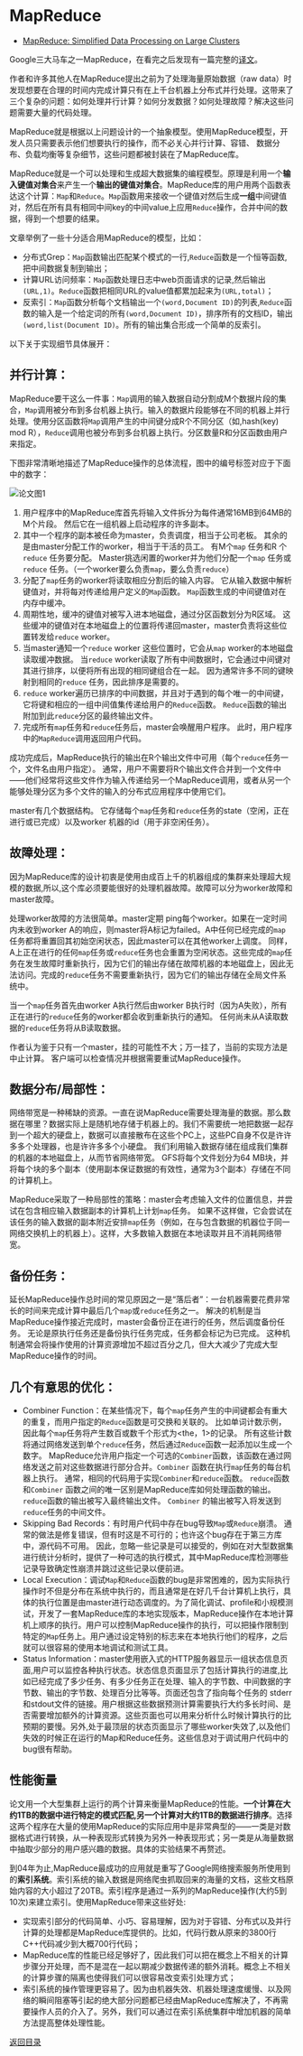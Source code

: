# MapReduce

- [MapReduce: Simplified Data Processing on Large Clusters](https://static.googleusercontent.com/media/research.google.com/zh-CN//archive/mapreduce-osdi04.pdf)

Google三大马车之一MapReduce，在看完之后发现有一篇完整的[译文](https://www.aliyun.com/zixun/wenji/1284918.html)。

作者和许多其他人在MapReduce提出之前为了处理海量原始数据（raw data）时发现想要在合理的时间内完成计算只有在上千台机器上分布式并行处理。这带来了三个复杂的问题：如何处理并行计算？如何分发数据？如何处理故障？解决这些问题需要大量的代码处理。

MapReduce就是根据以上问题设计的一个抽象模型。使用MapReduce模型，开发人员只需要表示他们想要执行的操作，而不必关心并行计算、容错、 数据分布、负载均衡等复杂细节，这些问题都被封装在了MapReduce库。

MapReduce就是一个可以处理和生成超大数据集的编程模型。原理是利用一个**输入键值对集合**来产生一个**输出的键值对集合**。MapReduce库的用户用两个函数表达这个计算：`Map`和`Reduce`。`Map`函数用来接收一个键值对然后生成**一组**中间键值对，然后在所有具有相同中间key的中间value上应用`Reduce`操作，合并中间的数据，得到一个想要的结果。

文章举例了一些十分适合用MapReduce的模型，比如：

- 分布式Grep：`Map`函数输出匹配某个模式的一行,`Reduce`函数是一个恒等函数,把中间数据复制到输出；
- 计算URL访问频率：`Map`函数处理日志中web页面请求的记录,然后输出`(URL,1)`。`Reduce`函数把相同URL的value值都累加起来为`(URL,total)`；
- 反索引：`Map`函数分析每个文档输出一个`(word,Document ID)`的列表,`Reduce`函数的输入是一个给定词的所有`(word,Document ID)`，排序所有的文档ID，输出`(word,list(Document ID)`。所有的输出集合形成一个简单的反索引。

以下关于实现细节具体展开：

## 并行计算：

MapReduce要干这么一件事：`Map`调用的输入数据自动分割成M个数据片段的集合，`Map`调用被分布到多台机器上执行。输入的数据片段能够在不同的机器上并行处理。使用分区函数将`Map`调用产生的中间键分成R个不同分区（如,hash(key) mod R），`Reduce`调用也被分布到多台机器上执行。分区数量R和分区函数由用户来指定。

下图非常清晰地描述了MapReduce操作的总体流程，图中的编号标签对应于下面中的数字：

![论文图1](https://pic4.zhimg.com/80/f7fbb747fc3e7a42112f1ccf82cfa1c7_hd.jpg)



1. 用户程序中的MapReduce库首先将输入文件拆分为每件通常16MB到64MB的M个片段。 然后它在一组机器上启动程序的许多副本。
2. 其中一个程序的副本被任命为master，负责调度，相当于公司老板。 其余的是由master分配工作的worker，相当于干活的员工。 有M个`map` 任务和R 个`reduce` 任务要分配。 Master挑选闲置的worker并为他们分配一个`map` 任务或`reduce`  任务。（一个worker要么负责`map`，要么负责`reduce`）
3. 分配了`map`任务的worker将读取相应分割后的输入内容。 它从输入数据中解析键值对，并将每对传递给用户定义的`Map`函数。 `Map`函数生成的中间键值对在内存中缓冲。
4. 周期性地，缓冲的键值对被写入进本地磁盘，通过分区函数划分为R区域。 这些缓冲的键值对在本地磁盘上的位置将传递回master，master负责将这些位置转发给`reduce` worker。
5. 当master通知一个`reduce`  worker 这些位置时，它会从`map` worker的本地磁盘读取缓冲数据。 当`reduce` worker读取了所有中间数据时，它会通过中间键对其进行排序，以便将所有出现的相同键组合在一起。 因为通常许多不同的键映射到相同的`reduce` 任务，因此排序是需要的。
6. `reduce` worker遍历已排序的中间数据，并且对于遇到的每个唯一的中间键，它将键和相应的一组中间值集传递给用户的`Reduce`函数。 `Reduce`函数的输出附加到此`reduce`分区的最终输出文件。
7. 完成所有`map`任务和`reduce`任务后，master会唤醒用户程序。 此时，用户程序中的`MapReduce`调用返回用户代码。

成功完成后，MapReduce执行的输出在R个输出文件中可用（每个`reduce`任务一个，文件名由用户指定）。 通常，用户不需要将R个输出文件合并到一个文件中 ——他们经常将这些文件作为输入传递给另一个MapReduce调用，或者从另一个能够处理分区为多个文件的输入的分布式应用程序中使用它们。

master有几个数据结构。 它存储每个`map`任务和`reduce`任务的state（空闲，正在进行或已完成）以及worker 机器的id（用于非空闲任务）。

## 故障处理：

因为MapReduce库的设计初衷是使用由成百上千的机器组成的集群来处理超大规模的数据,所以,这个库必须要能很好的处理机器故障。故障可以分为worker故障和master故障。

处理worker故障的方法很简单。master定期 ping每个worker。如果在一定时间内未收到worker A的响应，则master将A标记为failed。A中任何已经完成的`map` 任务都将重置回其初始空闲状态，因此master可以在其他worker上调度。 同样，A上正在进行的任何`map`任务或`reduce`任务也会重置为空闲状态。这些完成的`map`任务在发生故障时重新执行，因为它们的输出存储在故障机器的本地磁盘上，因此无法访问。完成的`reduce`任务不需要重新执行，因为它们的输出存储在全局文件系统中。

当一个`map`任务首先由worker A执行然后由worker B执行时（因为A失败），所有正在进行的`reduce`任务的worker都会收到重新执行的通知。 任何尚未从A读取数据的`reduce`任务将从B读取数据。

作者认为鉴于只有一个master，挂的可能性不大；万一挂了，当前的实现方法是中止计算。 客户端可以检查情况并根据需要重试MapReduce操作。

## 数据分布/局部性：

网络带宽是一种稀缺的资源。一直在说MapReduce需要处理海量的数据。那么数据在哪里？数据实际上是随机地存储于机器上的。我们不需要统一地把数据一起存到一个超大的硬盘上，数据可以直接散布在这些个PC上，这些PC自身不仅是许许多多个处理器，也是许许多多个小硬盘。 我们利用输入数据存储在组成我们集群的机器的本地磁盘上，从而节省网络带宽。 GFS将每个文件划分为64 MB块，并将每个块的多个副本（使用副本保证数据的有效性，通常为3个副本）存储在不同的计算机上。

MapReduce采取了一种局部性的策略：master会考虑输入文件的位置信息，并尝试在包含相应输入数据副本的计算机上计划`map`任务。 如果不这样做，它会尝试在该任务的输入数据的副本附近安排`map`任务（例如，在与包含数据的机器位于同一网络交换机上的机器上）。这样，大多数输入数据在本地读取并且不消耗网络带宽。

## 备份任务：

延长MapReduce操作总时间的常见原因之一是“落后者”：一台机器需要花费非常长的时间来完成计算中最后几个`map`或`reduce`任务之一。 解决的机制是当MapReduce操作接近完成时，master会备份正在进行的任务，然后调度备份任务。 无论是原执行任务还是备份执行任务完成，任务都会标记为已完成。 这种机制通常会将操作使用的计算资源增加不超过百分之几，但大大减少了完成大型MapReduce操作的时间。 

## 几个有意思的优化：

- Combiner Function：在某些情况下，每个`map`任务产生的中间键都会有重大的重复，而用户指定的`Reduce`函数是可交换和关联的。 比如单词计数示例，因此每个`map`任务将产生数百或数千个形式为<the，1>的记录。 所有这些计数将通过网络发送到单个`reduce`任务，然后通过`Reduce`函数一起添加以生成一个数字。 MapReduce允许用户指定一个可选的`Combiner`函数，该函数在通过网络发送之前对这些数据进行部分合并。`Combiner` 函数在执行`map`任务的每台机器上执行。 通常，相同的代码用于实现`Combiner`和`reduce`函数。 `reduce`函数和`Combiner` 函数之间的唯一区别是MapReduce库如何处理函数的输出。 `reduce`函数的输出被写入最终输出文件。 `Combiner` 的输出被写入将发送到`reduce`任务的中间文件。
- Skipping Bad Records：有时用户代码中存在bug导致`Map`或`Reduce`崩溃。  通常的做法是修复错误，但有时这是不可行的；也许这个bug存在于第三方库中，源代码不可用。 因此，忽略一些记录是可以接受的，例如在对大型数据集进行统计分析时，提供了一种可选的执行模式，其中MapReduce库检测哪些记录导致确定性崩溃并跳过这些记录以便前进。
- Local Execution：调试`Map`和`Reduce`函数的bug是非常困难的，因为实际执行操作时不但是分布在系统中执行的，而且通常是在好几千台计算机上执行，具体的执行位置是由master进行动态调度的。为了简化调试、profile和小规模测试，开发了一套MapReduce库的本地实现版本，MapReduce操作在本地计算机上顺序的执行。用户可以控制MapReduce操作的执行，可以把操作限制到特定的`Map`任务上。用户通过设定特别的标志来在本地执行他们的程序，之后就可以很容易的使用本地调试和测试工具。
- Status Information：master使用嵌入式的HTTP服务器显示一组状态信息页面,用户可以监控各种执行状态。状态信息页面显示了包括计算执行的进度,比如已经完成了多少任务、有多少任务正在处理、输入的字节数、中间数据的字节数、输出的字节数、处理百分比等等。页面还包含了指向每个任务的 stderr和stdout文件的链接。用户根据这些数据预测计算需要执行大约多长时间、是否需要增加额外的计算资源。这些页面也可以用来分析什么时候计算执行的比预期的要慢。另外,处于最顶层的状态页面显示了哪些worker失效了,以及他们失效的时候正在运行的Map和Reduce任务。这些信息对于调试用户代码中的bug很有帮助。

## 性能衡量

论文用一个大型集群上运行的两个计算来衡量MapReduce的性能。**一个计算在大约1TB的数据中进行特定的模式匹配,另一个计算对大约1TB的数据进行排序**。选择这两个程序在大量的使用MapReduce的实际应用中是非常典型的——一类是对数据格式进行转换，从一种表现形式转换为另外一种表现形式；另一类是从海量数据中抽取少部分的用户感兴趣的数据。具体的实验结果不再赘述。

到04年为止,MapReduce最成功的应用就是重写了Google网络搜索服务所使用到的**索引系统**。索引系统的输入数据是网络爬虫抓取回来的海量的文档，这些文档原始内容的大小超过了20TB。索引程序是通过一系列的MapReduce操作(大约5到10次)来建立索引。使用MapReduce带来这些好处:

- 实现索引部分的代码简单、小巧、容易理解，因为对于容错、分布式以及并行计算的处理都是MapReduce库提供的。比如，代码行数从原来的3800行C++代码减少到大概700行代码；
- MapReduce库的性能已经足够好了，因此我们可以把在概念上不相关的计算步骤分开处理，而不是混在一起以期减少数据传递的额外消耗。概念上不相关的计算步骤的隔离也使得我们可以很容易改变索引处理方式；
- 索引系统的操作管理更容易了。因为由机器失效、机器处理速度缓慢、以及网络的瞬间阻塞等引起的绝大部分问题都已经由MapReduce库解决了，不再需要操作人员的介入了。另外，我们可以通过在索引系统集群中增加机器的简单方法提高整体处理性能。



[返回目录](../README.md)